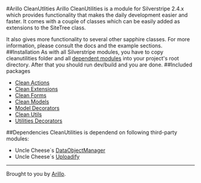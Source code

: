 #Arillo CleanUtlities
Arillo CleanUtilities is a module for Silverstripe 2.4.x which provides functionality that makes the daily development easier and faster. It comes with a couple of classes which can be easily added as extensions to the SiteTree class.

It also gives more functionality to several other sapphire classes. For more information, please consult the docs and the example sections.
##Installation
As with all Silverstripe modules, you have to copy cleanutilities folder and all [dependent modules](#Dependencies) into your project's root directory. After that you should run dev/build and you are done.
##Included packages
* [Clean Actions](Clean_Actions.md)
* [Clean Extensions](Clean_Extensions.md)
* [Clean Forms](Clean_Forms.md)
* [Clean Models](Clean_Models.md)
* [Model Decorators](Model_Decorators.md)
* [Clean Utils](Clean_Utils.md)
* [Utilities Decorators](Utilities_Decorators.md)


##Dependencies
CleanUtilities is dependend on following third-party modules:

* Uncle Cheese´s [DataObjectManager](https://github.com/unclecheese/DataObjectManager)
* Uncle Cheese´s [Uploadify](https://github.com/unclecheese/Uploadify)

---
Brought to you by [Arillo](http://arillo.net).